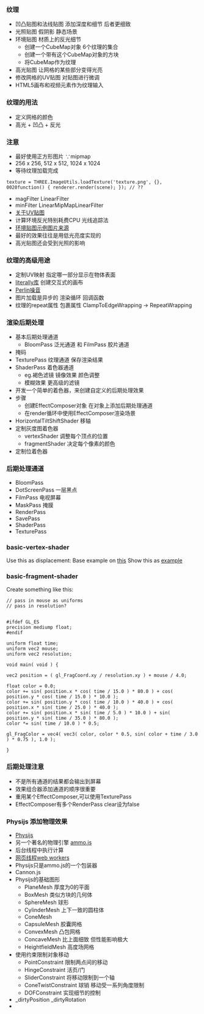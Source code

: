 ### 纹理
+ 凹凸贴图和法线贴图  添加深度和细节 后者更细致
+ 光照贴图 假阴影 静态场景
+ 环境贴图 材质上的反光细节
    + 创建一个CubeMap对象 6个纹理的集合
    + 创建一个带有这个CubeMap对象的方块
    + 将CubeMap作为纹理
+ 高光贴图 让网格的某些部分变得光亮 
+ 修改网格的UV贴图 对贴图进行微调
+ HTML5画布和视频元素作为纹理输入

### 纹理的用法
+ 定义网格的颜色
+ 高光 + 凹凸 + 反光

### 注意
+ 最好使用正方形图片 ∵mipmap
+ 256 x 256, 512 x 512, 1024 x 1024
+ 等待纹理加载完成
```
texture = THREE.ImageUtils.loadTexture('texture.png', {},
0020function() { renderer.render(scene); }); // ??
```
+ magFilter LinearFilter
+ minFilter LinearMipMapLinearFilter
+ [关于UV贴图](http://stackoverflow.com/questions/15137695/three-js-lightmap-causes-an-error-webglrenderingcontext-gl-error-gl-invalid-op)
+ 计算环境反光特别耗费CPU 光线追踪法 
+ [环境贴图示例图片来源](http://www.humus.name/index.php?page=Textures)
+ 最好的效果往往是用低光亮度实现的
+ 高光贴图还会受到光照的影响

### 纹理的高级用途
+ 定制UV映射 指定哪一部分显示在物体表面
+ [literally库](http://literallycanvas.com/) 创建交互式的画布
+ [Perlin噪音](https://github.com/wwwtyro/perlin.js)
+ 图片加载是异步的  渲染循环 回调函数
+ 纹理的repeat属性  包裹属性 ClampToEdgeWrapping → RepeatWrapping

### 渲染后期处理
+ 基本后期处理通道
    + BloomPass 泛光通道 和 FilmPass 胶片通道
+ 掩码
+ TexturePass 纹理通道 保存渲染结果
+ ShaderPass 着色器通道 
    + eg.褐色滤镜 镜像效果 颜色调整
    + 模糊效果 更高级的滤镜
+ 开发一个简单的着色器，来创建自定义的后期处理效果
+ 步骤
    + 创建EffectComposer对象 在对象上添加后期处理通道
    + 在render循环中使用EffectComposer渲染场景
+ HorizontalTiltShiftShader 移轴
+ 定制灰度图着色器
    + vertexShader 调整每个顶点的位置
    + fragmentShader  决定每个像素的颜色
+ 定制位着色器

### 后期处理通道
+ BloomPass
+ DotScreenPass 一层黑点
+ FilmPass 电视屏幕
+ MaskPass 掩膜
+ RenderPass
+ SavePass
+ ShaderPass
+ TexturePass 

###  basic-vertex-shader
Use this as displacement:
Base example on [this](http://aerotwist.com/tutorials/an-introduction-to-shaders-part-2/)
Show this as [example](http://www.clicktorelease.com/code/perlin/explosion.html)

### basic-fragment-shader
Create something like this:
```
// pass in mouse as uniforms
// pass in resolution?


#ifdef GL_ES
precision mediump float;
#endif

uniform float time;
uniform vec2 mouse;
uniform vec2 resolution;

void main( void ) {

vec2 position = ( gl_FragCoord.xy / resolution.xy ) + mouse / 4.0;

float color = 0.0;
color += sin( position.x * cos( time / 15.0 ) * 80.0 ) + cos( position.y * cos( time / 15.0 ) * 10.0 );
color += sin( position.y * cos( time / 10.0 ) * 40.0 ) + cos( position.x * sin( time / 25.0 ) * 40.0 );
color += sin( position.x * sin( time / 5.0 ) * 10.0 ) + sin( position.y * sin( time / 35.0 ) * 80.0 );
color *= sin( time / 10.0 ) * 0.5;

gl_FragColor = vec4( vec3( color, color * 0.5, sin( color + time / 3.0 ) * 0.75 ), 1.0 );

}
```

### 后期处理注意
+ 不是所有通道的结果都会输出到屏幕
+ 效果组合器添加通道的顺序很重要
+ 重用某个EffectComposer,可以使用TexturePass
+ EffectComposer有多个RenderPass clear设为false

### Physijs 添加物理效果
+ [Physijs](http://chandlerprall.github.io/Physijs/)
+ 另一个著名的物理引擎 [ammo.js](  https://github.com/kripken/ammo.js/)
+ 后台线程中执行计算
+ [网页线程web workers](https://html.spec.whatwg.org/multipage/workers.html)
+ Physijs只是ammo.js的一个包装器
+ Cannon.js
+ Physijs的基础图形
    + PlaneMesh 厚度为0的平面
    + BoxMesh 类似方块的几何体
    + SphereMesh 球形
    + CylinderMesh 上下一致的圆柱体
    + ConeMesh 
    + CapsuleMesh 胶囊网格
    + ConvexMesh 凸包网格
    + ConcaveMesh 比上面细致 但性能影响极大
    + HeightfieldMesh 高度场网格 
+ 使用约束限制对象移动
    + PointConstraint 限制两点间的移动
    + HingeConstraint 活页/门 
    + SliderConstraint 将移动限制到一个轴
    + ConeTwistConstraint 球销 移动受一系列角度限制
    + DOFConstraint 实现细节的控制
+ _dirtyPosition _dirtyRotation 
+ 
